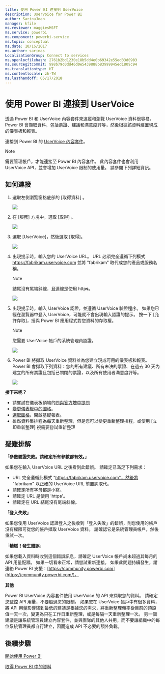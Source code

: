 ```yaml
---
title: 使用 Power BI 連接到 UserVoice
description: UserVoice for Power BI
author: SarinaJoan
manager: kfile
ms.reviewer: maggiesMSFT
ms.service: powerbi
ms.component: powerbi-service
ms.topic: conceptual
ms.date: 10/16/2017
ms.author: sarinas
LocalizationGroup: Connect to services
ms.openlocfilehash: 2761b2bd1230e18b5dd4e0b69342e55ed33d0983
ms.sourcegitcommit: 998b79c0dd46d0e5439888b83999945ed1809c94
ms.translationtype: HT
ms.contentlocale: zh-TW
ms.lasthandoff: 05/17/2018
---
```

# <a name="connect-to-uservoice-with-power-bi"></a>使用 Power BI 連接到 UserVoice
透過 Power BI 和 UserVoice 內容套件來追蹤和瀏覽 UserVoice 資料很容易。 Power BI 會擷取資料，包括票證、建議和滿意度評等，然後根據該資料建置現成的儀表板和報表。

連接到 Power BI 的 [UserVoice 內容套件](https://app.powerbi.com/getdata/services/uservoice)。

>[!NOTE]
>需要管理帳戶，才能連接至 Power BI 內容套件。 此內容套件也會利用 UserVoice API，並會增加 UserVoice 限制的使用量。 請參閱下列詳細資訊。

## <a name="how-to-connect"></a>如何連接
1. 選取左側瀏覽窗格底部的 [取得資料]  。
   
   ![](media/service-connect-to-uservoice/pbi_getdata.png)
2. 在 [服務]  方塊中，選取 [取得] 。
   
   ![](media/service-connect-to-uservoice/pbi_getservices.png) 
3. 選取 [UserVoice]，然後選取 [取得]。
   
   ![](media/service-connect-to-uservoice/uservoice.png)
4. 出現提示時，輸入您的 UserVoice URL。 URL 必須完全遵循下列模式 https://fabrikam.uservoice.com 並將 "fabrikam" 取代成您的產品或服務名稱。
   
   >[!NOTE]
   >結尾沒有尾端斜線，且連線是使用 http**s**。
   
   ![](media/service-connect-to-uservoice/capture.png)
5. 出現提示時，輸入 UserVoice 認證，並遵循 UserVoice 驗證程序。 如果您已經在瀏覽器中登入 UserVoice，可能就不會出現輸入認證的提示。 按一下 [允許存取]，授與 Power BI 應用程式對您資料的存取權。
   
   >[!NOTE]
   >您需要 UserVoice 帳戶的系統管理員認證。
   
   ![](media/service-connect-to-uservoice/capture3.png)
6. Power BI 將擷取 UserVoice 資料並為您建立現成可用的儀表板和報表。 Power BI 會擷取下列資料：您的所有建議、所有未決的票證、在過去 30 天內建立的所有票證且包括已關閉的票證，以及所有使用者滿意度評等。
   
   ![](media/service-connect-to-uservoice/capture4.png)

**接下來呢？**

* 請嘗試在儀表板頂端的[問與答方塊中提問](power-bi-q-and-a.md)
* [變更儀表板中的圖格](service-dashboard-edit-tile.md)。
* [選取圖格](service-dashboard-tiles.md)，開啟基礎報表。
* 雖然資料集排程為每天重新整理，但是您可以變更重新整理排程，或使用 [立即重新整理] 視需要嘗試重新整理

## <a name="troubleshooting"></a>疑難排解
**「參數驗證失敗。請確定所有參數都有效。」**

如果您在輸入 UserVoice URL 之後看到此錯誤。 請確定已滿足下列需求：

* URL 完全遵循此模式 "https://fabrikam.uservoice.com"，然後將 "fabrikam" 以正確的 UserVoice URL 前置詞取代。
* 請確定所有字母都是小寫。
* 請確定 URL 是使用 'http**s**'。
* 請確定在 URL 結尾沒有尾端斜線。

**「登入失敗」**

如果您使用 UserVoice 認證登入之後收到「登入失敗」的錯誤，則您使用的帳戶沒有權限可從您的帳戶擷取 UserVoice 資料。 請確認它是系統管理員帳戶，然後重試一次。

「**糟糕！發生錯誤**」

如果您載入資料時收到這個錯誤訊息，請確定 UserVoice 帳戶尚未超過其每月的 API 用量配額。 如果一切看來正常，請嘗試重新連接。 如果此問題持續發生，請連絡 Power BI 支援：[https://community.powerbi.com](https://community.powerbi.com/)。

**其他**  

Power BI UserVoice 內容套件使用 UserVoice 的 API 來擷取您的資料。 請確定您監控 API 用量，不要超過您的限制。 如果您在 UserVoice 帳戶中有很多資料，將 API 用量影響降到最低的建議是根據您的需求，將重新整理頻率從目前的預設值一天一次，變更為只在工作日重新整理，或是每隔一天重新整理一次。 另一個建議是讓系統管理員建立內容套件，並與團隊的其他人共用，而不要讓組織中的每位系統管理員都自行建立，因而造成 API 不必要的額外負載。

## <a name="next-steps"></a>後續步驟
[開始使用 Power BI](service-get-started.md)

[取得 Power BI 中的資料](service-get-data.md)

